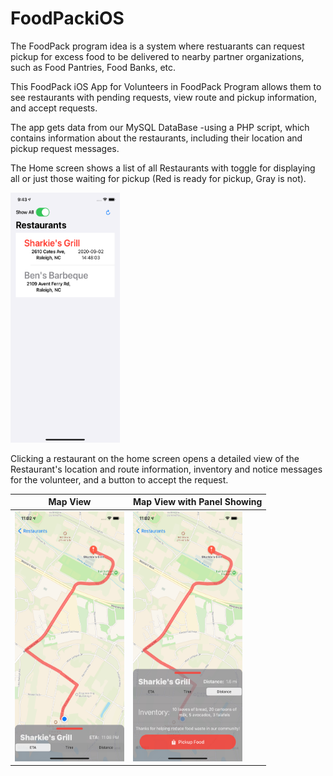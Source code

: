 # FoodPackiOS
The FoodPack program idea is a system where restuarants can request pickup for excess food to be delivered to nearby partner organizations, such as Food Pantries, Food Banks, etc.

This FoodPack iOS App for Volunteers in FoodPack Program allows them to see restaurants with pending requests, view route and pickup information, and accept requests.

The app gets data from our MySQL DataBase -using a PHP script, which contains information about the restaurants, including their location and pickup request messages. 

The Home screen shows a list of all Restaurants with toggle for displaying all or just those waiting for pickup (Red is ready for pickup, Gray is not).

<img src="/FoodPackiOS/Github%20Images/Home%20Screen.png" alt="Home Screen View" width="175" height="400">

Clicking a restaurant on the home screen opens a detailed view of the Restaurant's location and route information, inventory and notice messages for the volunteer, and a button to accept the request.

Map View | Map View with Panel Showing
------------ | -------------
<img src="/FoodPackiOS/Github%20Images/Single%20Restaurant.png" alt="Single Restaurant View" width="175" height="400"> | <img src="/FoodPackiOS/Github%20Images/Single%20Restaurant%20with%20Panel.png" alt="Single Restaurant w/ PanelView" width="175" height="400">
